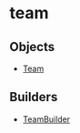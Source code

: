 # team

## Objects

 * <span class="badge object-type-interface"></span> [Team](./object-Team.md)
## Builders

 * <span class="badge builder"></span> [TeamBuilder](./builder-TeamBuilder.md)
